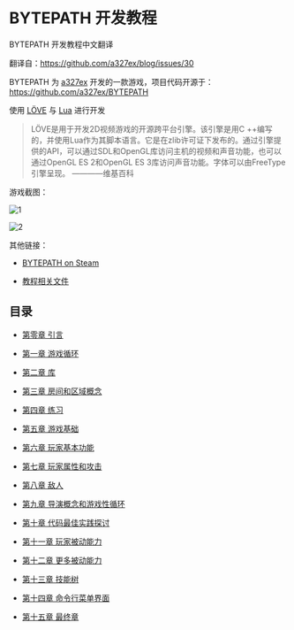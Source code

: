 # BYTEPATH 开发教程

BYTEPATH 开发教程中文翻译

翻译自：https://github.com/a327ex/blog/issues/30

BYTEPATH 为 [a327ex](https://github.com/a327ex) 开发的一款游戏，项目代码开源于：https://github.com/a327ex/BYTEPATH

使用 [LÖVE](https://github.com/love2d/love) 与 [Lua](http://www.lua.org/) 进行开发

> LÖVE是用于开发2D视频游戏的开源跨平台引擎。该引擎是用C ++编写的，并使用Lua作为其脚本语言。它是在zlib许可证下发布的。通过引擎提供的API，可以通过SDL和OpenGL库访问主机的视频和声音功能，也可以通过OpenGL ES 2和OpenGL ES 3库访问声音功能。字体可以由FreeType引擎呈现。 ————维基百科

游戏截图：

![1](https://user-images.githubusercontent.com/409773/41509911-caf3c20a-7231-11e8-96b9-d70596f753f5.gif)

![2](https://camo.githubusercontent.com/6da3e9cb55b83691018e63479d130ddfe6e88960/68747470733a2f2f692e696d6775722e636f6d2f39453853746e732e676966)

其他链接：

- [BYTEPATH on Steam](http://store.steampowered.com/app/760330/BYTEPATH/)

- [教程相关文件](https://github.com/a327ex/BYTEPATH/tree/master/tutorial)


## 目录

- [第零章 引言](./c0.md)

- [第一章 游戏循环](./c1.md)

- [第二章 库](./c2.md)

- [第三章 房间和区域概念](./c3.md)

- [第四章 练习](./c4.md)

- [第五章 游戏基础](./c5.md)

- [第六章 玩家基本功能](./c6.md)

- [第七章 玩家属性和攻击](./c7.md)

- [第八章 敌人](./c8.md)

- [第九章 导演概念和游戏性循环](./c9.md)

- [第十章 代码最佳实践探讨](./c10.md)

- [第十一章 玩家被动能力](./c11.md)

- [第十二章 更多被动能力](./c12.md)

- [第十三章 技能树](./c13.md)

- [第十四章 命令行菜单界面](./c14.md)

- [第十五章 最终章](./c15.md)
